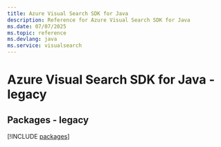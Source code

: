```yaml
---
title: Azure Visual Search SDK for Java
description: Reference for Azure Visual Search SDK for Java
ms.date: 07/07/2025
ms.topic: reference
ms.devlang: java
ms.service: visualsearch
---
```

# Azure Visual Search SDK for Java - legacy
## Packages - legacy
[!INCLUDE [packages](visual-search-index.md)]